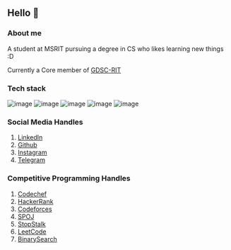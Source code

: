 ## Hello 👋

### About me
A student at MSRIT pursuing a degree in CS who likes learning new things :D 

Currently a Core member of [GDSC-RIT](https://github.com/DSC-RIT) 

### Tech stack
![image](https://img.shields.io/badge/MongoDB-4EA94B?style=for-the-badge&logo=mongodb&logoColor=white)
![image](https://img.shields.io/badge/Express.js-000000?style=for-the-badge&logo=express&logoColor=white)
![image](https://img.shields.io/badge/React-20232A?style=for-the-badge&logo=react&logoColor=61DAFB)
![image](https://img.shields.io/badge/Node.js-339933?style=for-the-badge&logo=nodedotjs&logoColor=white)
![image](https://img.shields.io/badge/Flutter-02569B?style=for-the-badge&logo=flutter&logoColor=white)


### Social Media Handles
1. [LinkedIn](https://www.linkedin.com/in/aakashpothepalli)
2. [Github](https://github.com/aakashpothepalli)
3. [Instagram](https://www.instagram.com/aakashpothepalli)
4. [Telegram](https://telegram.me/aakash9518)

### Competitive Programming Handles
1. [Codechef](https://www.codechef.com/users/aakash9518)
2. [HackerRank](https://www.hackerrank.com/aakashpothepalli)
3. [Codeforces](https://codeforces.com/profile/Aakash9518)
4. [SPOJ](https://www.spoj.com/users/aakash9518)
5. [StopStalk](https://www.stopstalk.com/user/profile/aakash9518)
6. [LeetCode](https://leetcode.com/aakashpothepalli/)
7. [BinarySearch](https://binarysearch.com/@/aakash9518)

